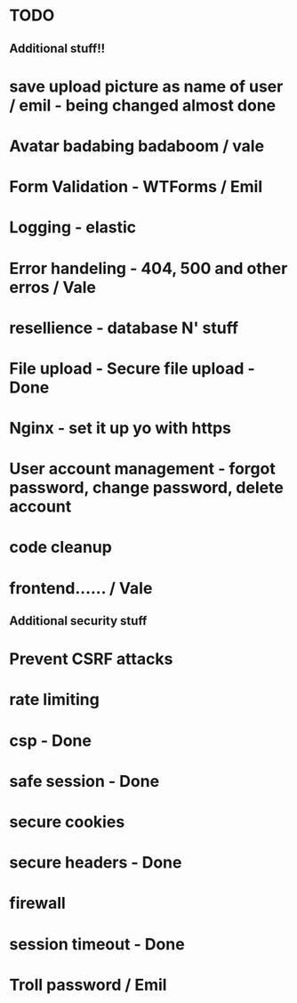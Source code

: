 # TODO

## Additional stuff!!
# save upload picture as name of user / emil - being changed almost done
# Avatar badabing badaboom / vale
# Form Validation - WTForms / Emil
# Logging - elastic 
# Error handeling - 404, 500 and other erros / Vale
# resellience -  database N' stuff
# File upload - Secure file upload - Done
# Nginx - set it up yo with https
# User account management - forgot password, change password, delete account
# code cleanup
# frontend...... / Vale


## Additional security stuff
# Prevent CSRF attacks 
# rate limiting
# csp - Done
# safe session - Done
# secure cookies 
# secure headers - Done
# firewall
# session timeout - Done
# Troll password / Emil